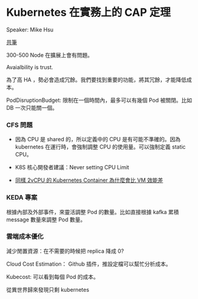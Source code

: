 # Kubernetes 在實務上的 CAP 定理

Speaker: Mike Hsu

[共筆](https://hackmd.io/IbirWKOpSt6L2nntcYyY3Q)

300-500 Node 在擴展上會有問題。

Avaialbility is trust.

為了高 HA ，勢必會造成冗餘。我們要找到重要的功能，將其冗餘，才能降低成本。

PodDisruptionBudget: 限制在一個時間內，最多可以有幾個 Pod 被關閉。比如 DB 一次只能關一個。


### CFS 問題

- 因為 CPU 是 shared 的，所以定義中的 CPU 是有可能不準確的。因為 kubernetes 在運行時，會強制調整 CPU 的使用量。可以強制定義 static CPU。
- K8S 核心開發者建議：Never setting CPU Limit

- [同樣 2vCPU 的 Kubernetes Container 為什麼會比 VM 效能差](https://www.hwchiu.com/docs/2023/container-vm)


### KEDA 專案

根據內部及外部事件，來靈活調整 Pod 的數量。比如直接根據 kafka 累積 message 數量來調整 Pod 數量。

### 雲端成本優化

減少閒置資源：在不需要的時候把 replica 降成 0?

Cloud Cost Estimation： Github 插件，推設定檔可以幫忙分析成本。

Kubecost: 可以看到每個 Pod 的成本。

從異世界歸來發現只剩 kubernetes 

